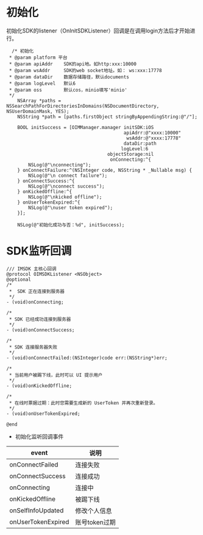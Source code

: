 # 初始化

初始化SDK的listener（OnInitSDKListener）回调是在调用login方法后才开始进行。

```objc
  /* 初始化
 * @param platform 平台
 * @param apiAddr    SDK的api地。如http:xxx:10000
 * @param wsAddr     SDK的web socket地址。如： ws:xxx:17778
 * @param dataDir    数据存储路径，默认documents
 * @param logLevel   默认6
 * @param oss        默认cos，minio填写'minio'
 */
    NSArray *paths = NSSearchPathForDirectoriesInDomains(NSDocumentDirectory, NSUserDomainMask, YES);
    NSString *path = [paths.firstObject stringByAppendingString:@"/"];
    
    BOOL initSuccess = [OIMManager.manager initSDK:iOS
                                           apiAdrr:@"xxxx:10000"
                                            wsAddr:@"xxxx:17778"
                                           dataDir:path
                                          logLevel:6
                                     objectStorage:nil
                                      onConnecting:^{
        NSLog(@"\nconnecting");
    } onConnectFailure:^(NSInteger code, NSString * _Nullable msg) {
        NSLog(@"\n connect failure");
    } onConnectSuccess:^{
        NSLog(@"\nconnect success");
    } onKickedOffline:^{
        NSLog(@"\nkicked offline");
    } onUserTokenExpired:^{
        NSLog(@"\nuser token expired");
    }];
    
    NSLog(@"初始化成功与否：%d", initSuccess);

```

# SDK监听回调
```objc
/// IMSDK 主核心回调
@protocol OIMSDKListener <NSObject>
@optional
/*
 *  SDK 正在连接到服务器
 */
- (void)onConnecting;

/*
 * SDK 已经成功连接到服务器
 */
- (void)onConnectSuccess;

/*
 * SDK 连接服务器失败
 */
- (void)onConnectFailed:(NSInteger)code err:(NSString*)err;

/*
 * 当前用户被踢下线，此时可以 UI 提示用户
 */
- (void)onKickedOffline;

/*
 * 在线时票据过期：此时您需要生成新的 UserToken 并再次重新登录。
 */
- (void)onUserTokenExpired;

@end
```

- 初始化监听回调事件

| event              | 说明          |
| ------------------ | ------------- |
| onConnectFailed    | 连接失败      |
| onConnectSuccess   | 连接成功      |
| onConnecting       | 连接中        |
| onKickedOffline    | 被踢下线      |
| onSelfInfoUpdated  | 修改个人信息  |
| onUserTokenExpired | 账号token过期 |
